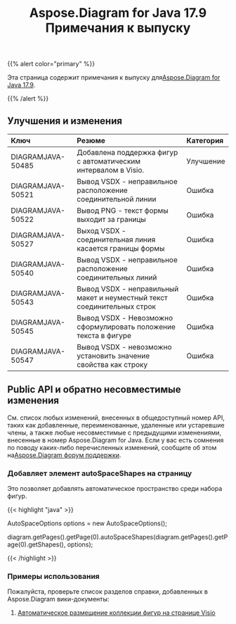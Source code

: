 ﻿---
title: Aspose.Diagram for Java 17.9 Примечания к выпуску
type: docs
weight: 40
url: /ru/java/aspose-diagram-for-java-17-9-release-notes/
---
{{% alert color="primary" %}} 

 Эта страница содержит примечания к выпуску для[Aspose.Diagram for Java 17.9](https://docs.aspose.com/diagram/java/aspose-diagram-for-java-17-9-release-notes/).

{{% /alert %}} 
## **Улучшения и изменения**

|**Ключ**|**Резюме**|**Категория**|
|:- |:- |:- |
|DIAGRAMJAVA-50485|Добавлена поддержка фигур с автоматическим интервалом в Visio.|Улучшение|
|DIAGRAMJAVA-50521|Вывод VSDX - неправильное расположение соединительной линии|Ошибка|
|DIAGRAMJAVA-50522|Вывод PNG - текст формы выходит за границы|Ошибка|
|DIAGRAMJAVA-50527|Выход VSDX - соединительная линия касается границы формы|Ошибка|
|DIAGRAMJAVA-50540|Вывод VSDX - неправильное расположение соединительных линий|Ошибка|
|DIAGRAMJAVA-50543|Вывод VSDX - неправильный макет и неуместный текст соединительных строк|Ошибка|
|DIAGRAMJAVA-50545|Вывод VSDX - Невозможно сформулировать положение текста в фигуре|Ошибка|
|DIAGRAMJAVA-50547|Вывод VSDX - невозможно установить значение свойства как строку|Ошибка|
## **Public API и обратно несовместимые изменения**
См. список любых изменений, внесенных в общедоступный номер API, таких как добавленные, переименованные, удаленные или устаревшие члены, а также любые несовместимые с предыдущими изменениями, внесенные в номер Aspose.Diagram for Java. Если у вас есть сомнения по поводу каких-либо перечисленных изменений, сообщите об этом на[Aspose.Diagram форум поддержки](https://forum.aspose.com/c/diagram/17).
### **Добавляет элемент autoSpaceShapes на страницу**
Это позволяет добавлять автоматическое пространство среди набора фигур.

{{< highlight "java" >}}

 AutoSpaceOptions options = new AutoSpaceOptions();

diagram.getPages().getPage(0).autoSpaceShapes(diagram.getPages().getPage(0).getShapes(), options);

{{< /highlight >}}
### **Примеры использования**
Пожалуйста, проверьте список разделов справки, добавленных в Aspose.Diagram вики-документы:

1. [Автоматическое размещение коллекции фигур на странице Visio](/diagram/ru/java/auto-space-a-collection-of-shapes-in-the-visio-page/)
